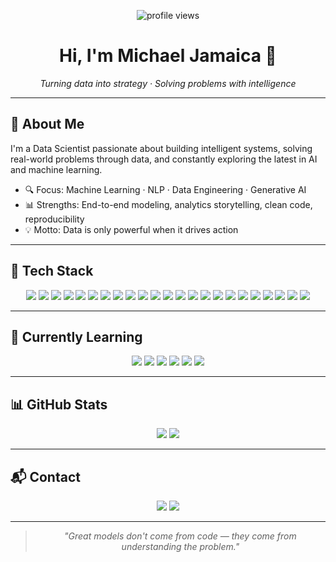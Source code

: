 <p align="center">
  <img src="https://komarev.com/ghpvc/?username=DSMichael94&label=Profile%20views&color=0e75b6&style=flat" alt="profile views" />
</p>

<h1 align="center">Hi, I'm Michael Jamaica 👋</h1>
<p align="center"><i>Turning data into strategy · Solving problems with intelligence</i></p>

---

## 🧠 About Me

I'm a Data Scientist passionate about building intelligent systems, solving real-world problems through data, and constantly exploring the latest in AI and machine learning.

- 🔍 Focus: Machine Learning · NLP · Data Engineering · Generative AI  
- 📊 Strengths: End-to-end modeling, analytics storytelling, clean code, reproducibility  
- 💡 Motto: Data is only powerful when it drives action

---

## 🚀 Tech Stack

<p align="center">
  <!-- Core Languages -->
  <img src="https://img.shields.io/badge/Python-3776AB?style=for-the-badge&logo=python&logoColor=white"/>
  <img src="https://img.shields.io/badge/SQL-003B57?style=for-the-badge&logo=mysql&logoColor=white"/>
  <img src="https://img.shields.io/badge/R-276DC3?style=for-the-badge&logo=r&logoColor=white"/>

  <!-- Libraries -->
  <img src="https://img.shields.io/badge/Pandas-150458?style=for-the-badge&logo=pandas&logoColor=white"/>
  <img src="https://img.shields.io/badge/NumPy-013243?style=for-the-badge&logo=numpy&logoColor=white"/>
  <img src="https://img.shields.io/badge/Scikit--Learn-F7931E?style=for-the-badge&logo=scikit-learn&logoColor=white"/>
  <img src="https://img.shields.io/badge/XGBoost-00B3B3?style=for-the-badge&logo=xgboost&logoColor=white"/>
  <img src="https://img.shields.io/badge/LightGBM-006400?style=for-the-badge&logo=lightgbm&logoColor=white"/>
  <img src="https://img.shields.io/badge/CatBoost-EE9C00?style=for-the-badge&logo=catboost&logoColor=black"/>

  <!-- Deep Learning / AI -->
  <img src="https://img.shields.io/badge/TensorFlow-FF6F00?style=for-the-badge&logo=tensorflow&logoColor=white"/>
  <img src="https://img.shields.io/badge/PyTorch-EE4C2C?style=for-the-badge&logo=pytorch&logoColor=white"/>
  <img src="https://img.shields.io/badge/Hugging%20Face-FCC51C?style=for-the-badge&logo=huggingface&logoColor=black"/>
  <img src="https://img.shields.io/badge/OpenAI-412991?style=for-the-badge&logo=openai&logoColor=white"/>

  <!-- Visualization -->
  <img src="https://img.shields.io/badge/Power%20BI-F2C811?style=for-the-badge&logo=powerbi&logoColor=black"/>
  <img src="https://img.shields.io/badge/Tableau-E97627?style=for-the-badge&logo=tableau&logoColor=white"/>
  <img src="https://img.shields.io/badge/Plotly-3F4F75?style=for-the-badge&logo=plotly&logoColor=white"/>

  <!-- Data Engineering / Infra -->
  <img src="https://img.shields.io/badge/Airflow-017CEE?style=for-the-badge&logo=apacheairflow&logoColor=white"/>
  <img src="https://img.shields.io/badge/Spark-E25A1C?style=for-the-badge&logo=apachespark&logoColor=white"/>
  <img src="https://img.shields.io/badge/Docker-2496ED?style=for-the-badge&logo=docker&logoColor=white"/>
  <img src="https://img.shields.io/badge/Kafka-000000?style=for-the-badge&logo=apachekafka&logoColor=white"/>

  <!-- Dev Tools -->
  <img src="https://img.shields.io/badge/Git-F05032?style=for-the-badge&logo=git&logoColor=white"/>
  <img src="https://img.shields.io/badge/Jupyter-F37726?style=for-the-badge&logo=jupyter&logoColor=white"/>
  <img src="https://img.shields.io/badge/VSCode-007ACC?style=for-the-badge&logo=visualstudiocode&logoColor=white"/>
</p>

---

## 🌱 Currently Learning

<p align="center">
  <img src="https://img.shields.io/badge/LangChain-000000?style=for-the-badge&logo=langchain&logoColor=white"/>
  <img src="https://img.shields.io/badge/Streamlit-FF4B4B?style=for-the-badge&logo=streamlit&logoColor=white"/>
  <img src="https://img.shields.io/badge/MLflow-102C45?style=for-the-badge&logo=mlflow&logoColor=white"/>
  <img src="https://img.shields.io/badge/AWS-232F3E?style=for-the-badge&logo=amazonaws&logoColor=white"/>
  <img src="https://img.shields.io/badge/GCP-4285F4?style=for-the-badge&logo=googlecloud&logoColor=white"/>
  <img src="https://img.shields.io/badge/BigQuery-669DF6?style=for-the-badge&logo=googlebigquery&logoColor=white"/>
</p>

---

## 📊 GitHub Stats

<p align="center">
  <img src="https://github-readme-stats.vercel.app/api?username=DSMichael94&show_icons=true&theme=dark&hide_title=true" />
  <img src="https://github-readme-stats.vercel.app/api/top-langs/?username=DSMichael94&layout=compact&theme=dark" />
</p>

---

## 📬 Contact

<p align="center">
  <a href="mailto:mijc.094@gmail.com"><img src="https://img.shields.io/badge/-Email-D14836?style=for-the-badge&logo=gmail&logoColor=white"/></a>
  <a href="https://www.linkedin.com/in/m-jamaica/"><img src="https://img.shields.io/badge/-LinkedIn-0077B5?style=for-the-badge&logo=linkedin&logoColor=white"/></a>
</p>

---

<blockquote align="center">
  <i>"Great models don't come from code — they come from understanding the problem."</i>
</blockquote>


